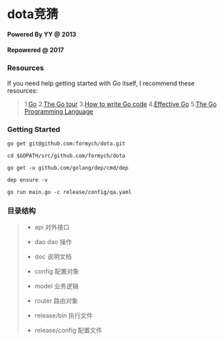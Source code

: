 # dota竞猜
#### Powered By YY @ 2013
#### Repowered @ 2017
### Resources
If you need help getting started with Go itself, I recommend these resources:

> 1.[Go](https://golang.org/)
> 2.[The Go tour](https://tour.golang.org/)
> 3.[How to write Go code](https://golang.org/doc/code.html)
> 4.[Effective Go](https://golang.org/doc/effective_go.html)
>5.[The Go Programming Language](https://github.com/gopl-zh/gopl-zh.github.com)

### Getting Started
```
go get git@github.com:formych/dota.git

cd $GOPATH/src/github.com/formych/dota

go get -u github.com/golang/dep/cmd/dep

dep ensure -v

go run main.go -c release/config/qa.yaml
```

### 目录结构
> + api                 对外接口
> - dao                 dao 操作
> * doc                 说明文档
> + config              配置对象
> - model               业务逻辑
> * router              路由对象
> + release/bin         执行文件
> * release/config      配置文件
